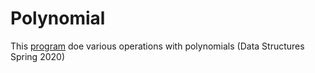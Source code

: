 # Polynomial
This [program](https://github.com/JasonNDao/Polynomial/blob/master/Polynomial.pdf) doe various operations with polynomials (Data Structures Spring 2020)
